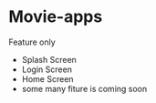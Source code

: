 # Movie-apps

Feature only 

- Splash Screen
- Login Screen
- Home Screen
- some many fiture is coming soon
